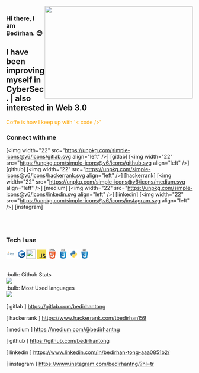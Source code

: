 <img src="https://media.giphy.com/media/13HgwGsXF0aiGY/giphy.gif" align="right" width="400" height="250">

### Hi there, I am Bedirhan. :blush:

## I have been improving myself in CyberSec. | also interested in Web 3.0

<font color="orange">Coffe is how I keep up with '< code />' </font >

### Connect with me

[<img  width="22" src="https://unpkg.com/simple-icons@v6/icons/gitlab.svg align="left" />] [gitlab]
[<img  width="22" src="https://unpkg.com/simple-icons@v6/icons/github.svg align="left" />] [github]
[<img  width="22" src="https://unpkg.com/simple-icons@v6/icons/hackerrank.svg align="left" />] [hackerrank]
[<img  width="22" src="https://unpkg.com/simple-icons@v6/icons/medium.svg align="left" />] [medium]
[<img  width="22" src="https://unpkg.com/simple-icons@v6/icons/linkedin.svg align="left" />] [linkedin]
[<img  width="22" src="https://unpkg.com/simple-icons@v6/icons/instagram.svg align="left" />] [instagram]

<br />
<br />

### Tech I use
<img src="https://raw.githubusercontent.com/github/explore/80688e429a7d4ef2fca1e82350fe8e3517d3494d/topics/java/java.png" width="25" height="25"> <img src="https://raw.githubusercontent.com/github/explore/80688e429a7d4ef2fca1e82350fe8e3517d3494d/topics/c/c.png" width="25" height="25"><img src="https://git-scm.com/images/logos/logomark-orange@2x.png" width="25" height="25"> <img src="https://raw.githubusercontent.com/github/explore/80688e429a7d4ef2fca1e82350fe8e3517d3494d/topics/javascript/javascript.png" width="25" height="25"> <img src="https://raw.githubusercontent.com/github/explore/80688e429a7d4ef2fca1e82350fe8e3517d3494d/topics/html/html.png" width="25" height="25"> <img src="https://raw.githubusercontent.com/github/explore/80688e429a7d4ef2fca1e82350fe8e3517d3494d/topics/css/css.png" width="25" height="25"> <img src="https://raw.githubusercontent.com/github/explore/80688e429a7d4ef2fca1e82350fe8e3517d3494d/topics/python/python.png" width="25" height="25"> <img src="https://raw.githubusercontent.com/github/explore/80688e429a7d4ef2fca1e82350fe8e3517d3494d/topics/css/css.png" width="25" height="25">
<br />
<br />

<summary> :bulb: Github Stats</summary>
<img src="https://github-readme-stats.vercel.app/api?username=bedirhantong&count_private=true&show_icons=true&theme=nightowl ">

<summary> :bulb: Most Used languages</summary>
<img src="https://github-readme-stats.vercel.app/api/top-langs/?username=bedirhantong&layout=compact&theme=nightowl">














[ gitlab ] https://gitlab.com/bedirhantong

[ hackerrank ] https://www.hackerrank.com/tbedirhan159

[ medium ] https://medium.com/@bedirhantng

[ github ] https://github.com/bedirhantong

[ linkedin ] https://www.linkedin.com/in/bedirhan-tong-aaa0851b2/

[ instagram ] https://www.instagram.com/bedirhantng/?hl=tr
 
